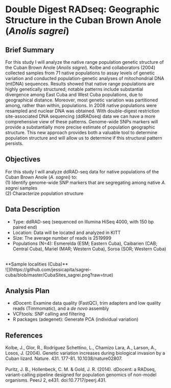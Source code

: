 # Double Digest RADseq: Geographic Structure in the Cuban Brown Anole (<i>Anolis sagrei</i>) 

## Brief Summary
For this study I will analyze the native range population genetic structure of the Cuban Brown Anole (<i>Anolis sagrei</i>). Kolbe and collaborators (2004) collected samples from 71 native populations to assay levels of genetic variation and conducted population-genetic analyses of mitochondrial DNA (mtDNA) sequences. Results showed that native range populations are highly genetically structured; notable patterns include substantial divergence among East Cuba and West Cuba populations, due to geographical distance. Moreover, most genetic variation was partitioned among, rather than within, populations. 
In 2008 native populations were resampled and nuclear DNA was obtained. With double-digest restriction site-associated DNA sequencing (ddRADseq) data we can have a more comprehensive view of these patterns. Genome-wide SNPs markers will provide a substantially more precise estimate of population geographic structure. This new approach provides both a valuable tool to determine population structure and will allow us to determine if this structural pattern persists. 

## Objectives 
For this study I will analyze ddRAD-seq data for native populations of the Cuban Brown Anole (<i>A. sagrei</i>) to:<br>
(1)	Identify genome-wide SNP markers that are segregating among native <i>A. sagrei</i> samples <br>
(2)	Characterize population structure

## Data Description
- Type: ddRAD-seq (sequenced on Illumina HiSeq 4000, with 150 bp paired end)
- Location: Data will be located and analyzed in KITT
- Size: The average number of reads is 2519999
- Populations (N=4): Esmerelda (ESM; Eastern Cuba), Caibarien (CAB; Central Cuba), Mariel (MAR; Western Cuba), Soroa (SOR; Western Cuba)
<br>
**Sample localities (Cuba)** <br>
![](https://github.com/jessicapita/sagrei-cuba/blob/master/CubaSites_sagrei.png?raw=true)
<br>

## Analysis Plan
- dDocent: Examine data quality (FastQC), trim adapters and low quality reads (Timmomatic), and a *de novo* assembly
- VCFtools: SNP calling and filtering
-	R packages (adegenet): Generate PCA (individual variation)

## References
Kolbe, J., Glor, R., Rodríguez Schettino, L.,  Chamizo Lara, A., Larson, A., Losos, J. (2004). Genetic variation increases during biological invasion by a Cuban lizard. Nature. 431. 177-81. 10.1038/nature02807.
<br>
<br>
Puritz, J. B., Hollenbeck, C. M. & Gold, J. R. (2014). dDocent: a RADseq, variant-calling pipeline designed for population genomics of non-model organisms. PeerJ 2, e431. doi:10.7717/peerj.431.
